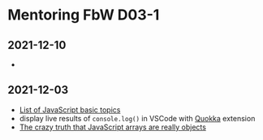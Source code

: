 # Mentoring FbW D03-1

## 2021-12-10

- 

## 2021-12-03

- [List of JavaScript basic topics](https://onespace.netlify.app/howtos?id=449)
- display live results of `console.log()` in VSCode with [Quokka](https://quokkajs.com/docs/index.html) extension
- [The crazy truth that JavaScript arrays are really objects](https://onespace.netlify.app/howtos?id=448)